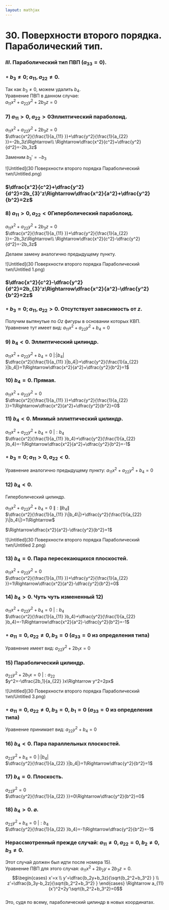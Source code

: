```yaml
---  
layout: mathjax  
---  
```

  
# 30. Поверхности второго порядка. Параболический тип.  
  
### $III.$ Параболический тип ПВП $(a_{33}=0)$.  
  
### $\circ~$$b_3\ne0;a_{11},a_{22}\ne0$.  
Так как $b_3\ne0$, можем удалить $b_4$.  
Уравнение ПВП в данном случае:  
$a_{11}x^2+a_{22}y^2+2b_3z=0$  
  
### $7)$ $a_{11}>0,a_{22}>0$Эллиптический параболоид.  
  
$a_{11}x^2+a_{22}y^2+2b_3z=0$  
$\dfrac{x^2}{\frac{1}{a_{11} }}+\dfrac{y^2}{\frac{1}{a_{22} }}=-2b_3z\Rightarrow\\  
\Rightarrow\dfrac{x^2}{c^2}+\dfrac{y^2}{d^2}=-2b_3z$  
  
Заменим $b_{3}'=-b_3$  
  
![Untitled](30 Поверхности второго порядка Параболический тип/Untitled.png)  
  
### $\dfrac{x^2}{c^2}+\dfrac{y^2}{d^2}=2b_{3}'z\Rightarrow\dfrac{x^2}{a^2}+\dfrac{y^2}{b^2}=2z$  
  
### $8)$ $a_{11}>0,a_{22}<0$Гиперболический параболоид.  
  
$a_{11}x^2+a_{22}y^2+2b_3z=0$  
$\dfrac{x^2}{\frac{1}{a_{11} }}+\dfrac{y^2}{\frac{1}{a_{22} }}=-2b_3z\Rightarrow\\  
\Rightarrow\dfrac{x^2}{c^2}-\dfrac{y^2}{d^2}=-2b_3z$  
  
Делаем замену аналогично предыдущему пункту.  
  
![Untitled](30 Поверхности второго порядка Параболический тип/Untitled 1.png)  
  
### $\dfrac{x^2}{c^2}-\dfrac{y^2}{d^2}=2b_{3}'z\Rightarrow\dfrac{x^2}{a^2}-\dfrac{y^2}{b^2}=2z$  
  
### $\circ$ $b_3=0;a_{11},a_{22}>0$. Отсутствует зависимость от $z$.  
Получим вытянутые по $Oz$ фигуры в основании которых КВП.  
Уравнение тут имеет вид: $a_{11}x^2+a_{22}y^2+b_4=0$  
  
### $9)$ $b_4<0$. Эллиптический цилиндр.  
$a_{11}x^2+a_{22}y^2+b_4=0~|:|b_4|$  
$\dfrac{x^2}{\frac{1}{a_{11} }|b_4|}+\dfrac{y^2}{\frac{1}{a_{22} }|b_4|}=1\Rightarrow\dfrac{x^2}{a^2}+\dfrac{y^2}{b^2}=1$  
  
### $10)$ $b_4=0.$ Прямая.  
$a_{11}x^2+a_{22}y^2=0$  
$\dfrac{x^2}{\frac{1}{a_{11} }}+\dfrac{y^2}{\frac{1}{a_{22} }}=1\Rightarrow\dfrac{x^2}{a^2}+\dfrac{y^2}{b^2}=0$  
  
### $11)$ $b_4<0.$ Мнимый эллиптический цилиндр.  
$a_{11}x^2+a_{22}y^2+b_4=0~|:b_4$  
$\dfrac{x^2}{\frac{1}{a_{11} }b_4}+\dfrac{y^2}{\frac{1}{a_{22} }b_4}=-1\Rightarrow\dfrac{x^2}{a^2}+\dfrac{y^2}{b^2}=-1$  
  
### $\circ$ $b_3=0;a_{11}>0,a_{22}<0$.  
Уравнение аналогично предыдущему пункту: $a_{11}x^2+a_{22}y^2+b_4=0$  
  
### $12)$ $b_4<0.$  
Гиперболический цилиндр.  
  
$a_{11}x^2+a_{22}y^2+b_4=0~\|:\|b_4\|$  
$\dfrac{x^2}{\frac{1}{a_{11} }\|b_4\|}+\dfrac{y^2}{\frac{1}{a_{22} }\|b_4\|}=1\Rightarrow$  
  
$\Rightarrow\dfrac{x^2}{a^2}-\dfrac{y^2}{b^2}=1$  
  
![Untitled](30 Поверхности второго порядка Параболический тип/Untitled 2.png)  
  
### $13)$ $b_4=0.$ Пара пересекающихся плоскостей.  
$a_{11}x^2+a_{22}y^2=0$  
$\dfrac{x^2}{\frac{1}{a_{11} }}+\dfrac{y^2}{\frac{1}{a_{22} }}=1\Rightarrow\dfrac{x^2}{a^2}-\dfrac{y^2}{b^2}=0$  
  
### $14)$ $b_4>0.$ Чуть чуть измененный $12)$  
$a_{11}x^2+a_{22}y^2+b_4=0~|:b_4$  
$\dfrac{x^2}{\frac{1}{a_{11} }b_4}+\dfrac{y^2}{\frac{1}{a_{22} }b_4}=-1\Rightarrow\dfrac{x^2}{a^2}-\dfrac{y^2}{b^2}=-1$  
  
### $\circ~$$a_{11}=0,a_{22}\ne0,b_3=0$ ($a_{33}=0$ из определения типа)  
Уравнение имеет вид: $a_{22}y^2+2b_1x=0$  
  
### $15)$ Параболический цилиндр.  
$a_{22}y^2+2b_1x=0~|:a_{22}$  
$y^2=-\dfrac{2b_1}{a_{22} }x\Rightarrow y^2=2px$  
  
![Untitled](30 Поверхности второго порядка Параболический тип/Untitled 3.png)  
  
### $\circ$ $a_{11}=0,a_{22}\ne0,b_3=0$, $b_1=0$ ($a_{33}=0$ из определения типа)  
Уравнение принимает вид: $a_{22}y^2+b_4=0$  
  
### $16)$ $b_4<0$. Пара параллельных плоскостей.  
$a_{22}y^2+b_4=0~|:|b_4|$  
$\dfrac{y^2}{\frac{1}{a_{22} }|b_4|}=1\Rightarrow\dfrac{y^2}{b^2}=1$  
  
### $17)$ $b_4=0$. Плоскость.  
$a_{22}y^2=0$  
$\dfrac{y^2}{\frac{1}{a_{22} }}=0\Rightarrow\dfrac{y^2}{b^2}=0$  
  
### $18)$ $b_4>0$. $\varnothing$.  
$a_{22}y^2+b_4=0~|:b_4$  
$\dfrac{y^2}{\frac{1}{a_{22} }b_4}=-1\Rightarrow\dfrac{y^2}{b^2}=-1$  
  
### Нерассмотренный прежде случай: $a_{11}\ne0, a_{22}=0, b_2\ne0, b_3\ne0$.  
Этот случай должен был идти после номера $15)$.  
Уравнение ПВП для этого случая: $a_{11}x^2+2b_2y+2b_3z=0$.  
$$\begin{cases}  
x'=x  
\\  
y'=\dfrac{b_2y+b_3z}{\sqrt{b_2^2+b_3^2} }  
\\  
z'=\dfrac{b_3y-b_2z}{\sqrt{b_2^2+b_3^2} }  
\end{cases} \Rightarrow 
a_{11}(x')^2+2y'\sqrt{b_2^2+b_3^2}=0$$  
Это, судя по всему, параболический цилиндр в новых координатах.  

